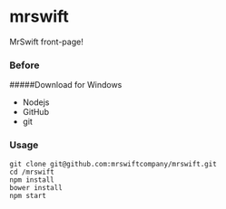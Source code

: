 # mrswift
MrSwift front-page!

### Before
#####Download for Windows
- Nodejs
- GitHub
- git






### Usage



```
git clone git@github.com:mrswiftcompany/mrswift.git
cd /mrswift
npm install
bower install
npm start
```

